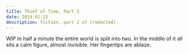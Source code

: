 ```yaml
---
title: Thief of Time, Part 2
date: 2024-01-15
description: fiction. part 2 of [redacted]
---
```

WIP
In half a minute the entire world is split into two. In the middle of it all sits a calm figure, almost invisible. Her fingertips are ablaze.
